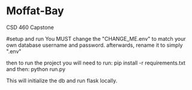 # Moffat-Bay
CSD 460 Capstone

#setup and run
You MUST change the "CHANGE_ME.env" to match your own database username and password.
afterwards, rename it to simply ".env"

then to run the project you will need to run:
pip install -r requirements.txt
and then:
python run.py

This will initialize the db and run flask locally.